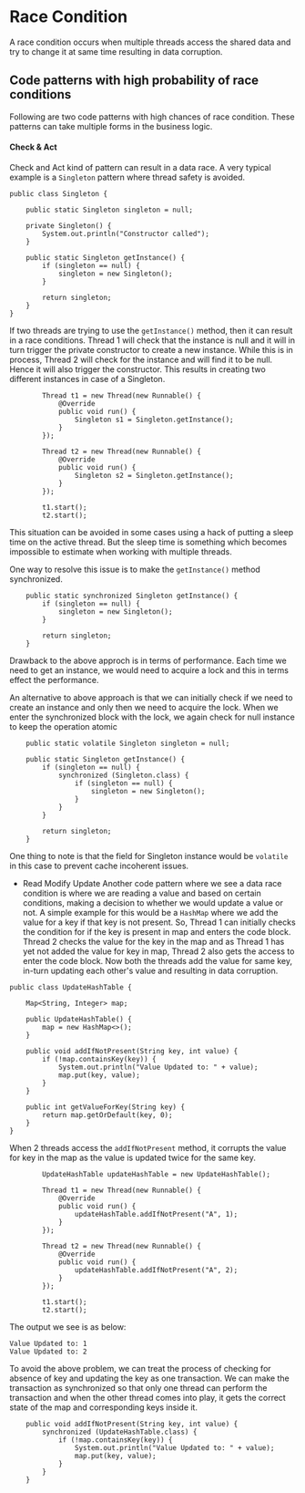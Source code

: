 # Race Condition
A race condition occurs when multiple threads access the shared data and try to change it at same time resulting in data corruption.

## Code patterns with high probability of race conditions
Following are two code patterns with high chances of race condition. These patterns can take multiple forms in the business logic.

#### Check & Act
Check and Act kind of pattern can result in a data race. A very typical example is a ```Singleton``` pattern where thread safety is avoided. 
```
public class Singleton {

    public static Singleton singleton = null;

    private Singleton() {
        System.out.println("Constructor called");
    }

    public static Singleton getInstance() {
        if (singleton == null) {
            singleton = new Singleton();
        }

        return singleton;
    }
}
```

If two threads are trying to use the ```getInstance()``` method, then it can result in a race conditions. Thread 1 will check that the instance is null and it will in turn trigger the private constructor to create a new instance. While this is in process, Thread 2 will check for the instance and will find it to be null. Hence it will also trigger the constructor. This results in creating two different instances in case of a Singleton. 
```
        Thread t1 = new Thread(new Runnable() {
            @Override
            public void run() {
                Singleton s1 = Singleton.getInstance();
            }
        });

        Thread t2 = new Thread(new Runnable() {
            @Override
            public void run() {
                Singleton s2 = Singleton.getInstance();
            }
        });

        t1.start();
        t2.start();
```
This situation can be avoided in some cases using a hack of putting a sleep time on the active thread. But the sleep time is something which becomes impossible to estimate when working with multiple threads.

One way to resolve this issue is to make the ```getInstance()``` method synchronized.
```
    public static synchronized Singleton getInstance() {
        if (singleton == null) {
            singleton = new Singleton();
        }

        return singleton;
    }
```
Drawback to the above approch is in terms of performance. Each time we need to get an instance, we would need to acquire a lock and this in terms effect the performance.

An alternative to above approach is that we can initially check if we need to create an instance and only then we need to acquire the lock. When we enter the synchronized block with the lock, we again check for null instance to keep the operation atomic
```
    public static volatile Singleton singleton = null;
    
    public static Singleton getInstance() {
        if (singleton == null) {
            synchronized (Singleton.class) {
                if (singleton == null) {
                    singleton = new Singleton();
                }
            }
        }

        return singleton;
    }
```
One thing to note is that the field for Singleton instance would be ```volatile``` in this case to prevent cache incoherent issues.

 - Read Modify Update
Another code pattern where we see a data race condition is where we are reading a value and based on certain conditions, making a decision to whether we would update a value or not. A simple example for this would be a ```HashMap``` where we add the value for a key if that key is not present. So, Thread 1 can initially checks the condition for if the key is present in map and enters the code block. Thread 2 checks the value for the key in the map and as Thread 1 has yet not added the value for key in map, Thread 2 also gets the access to enter the code block. Now both the threads add the value for same key, in-turn updating each other's value and resulting in data corruption.

```
public class UpdateHashTable {

    Map<String, Integer> map;

    public UpdateHashTable() {
        map = new HashMap<>();
    }

    public void addIfNotPresent(String key, int value) {
        if (!map.containsKey(key)) {
            System.out.println("Value Updated to: " + value);
            map.put(key, value);
        }
    }

    public int getValueForKey(String key) {
        return map.getOrDefault(key, 0);
    }
}

```

When 2 threads access the ```addIfNotPresent``` method, it corrupts the value for key in the map as the value is updated twice for the same key.
```
        UpdateHashTable updateHashTable = new UpdateHashTable();

        Thread t1 = new Thread(new Runnable() {
            @Override
            public void run() {
                updateHashTable.addIfNotPresent("A", 1);
            }
        });

        Thread t2 = new Thread(new Runnable() {
            @Override
            public void run() {
                updateHashTable.addIfNotPresent("A", 2);
            }
        });

        t1.start();
        t2.start();
``` 

The output we see is as below:
```
Value Updated to: 1
Value Updated to: 2
```

To avoid the above problem, we can treat the process of checking for absence of key and updating the key as one transaction. We can make the transaction as synchronized so that only one thread can perform the transaction and when the other thread comes into play, it gets the correct state of the map and corresponding keys inside it.

```
    public void addIfNotPresent(String key, int value) {
        synchronized (UpdateHashTable.class) {
            if (!map.containsKey(key)) {
                System.out.println("Value Updated to: " + value);
                map.put(key, value);
            }
        }
    }
```


